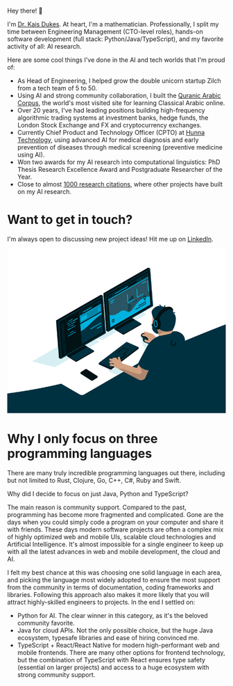 Hey there! 👋

I'm [Dr. Kais Dukes](https://github.com/kaisdukes). At heart, I'm a mathematician. Professionally, I split my time between Engineering Management (CTO-level roles), hands-on software development (full stack: Python/Java/TypeScript), and my favorite activity of all: AI research.

Here are some cool things I've done in the AI and tech worlds that I'm proud of:

* As Head of Engineering, I helped grow the double unicorn startup Zilch from a tech team of 5 to 50.
* Using AI and strong community collaboration, I built the [Quranic Arabic Corpus](https://corpus.quran.com), the world's most visited site for learning Classical Arabic online.
* Over 20 years, I've had leading positions building high-frequency algorithmic trading systems at investment banks, hedge funds, the London Stock Exchange and FX and cryptocurrency exchanges.
* Currently Chief Product and Technology Officer (CPTO) at [Hunna Technology](https://hunna.app), using advanced AI for medical diagnosis and early prevention of diseases through medical screening (preventive medicine using AI).
* Won two awards for my AI research into computational linguistics: PhD Thesis Research Excellence Award and Postgraduate Researcher of the Year.
* Close to almost [1000 research citations](https://scholar.google.co.uk/citations?user=wmRDl-4AAAAJ), where other projects have built on my AI research.

# Want to get in touch?

I'm always open to discussing new project ideas! Hit me up on [LinkedIn](https://www.linkedin.com/in/kaisdukes).

![](https://github.com/kaisdukes/kaisdukes/blob/main/coding.gif)

# Why I only focus on three programming languages

There are many truly incredible programming languages out there, including but not limited to Rust, Clojure, Go, C++, C#, Ruby and Swift.

Why did I decide to focus on just Java, Python and TypeScript?

The main reason is community support. Compared to the past, programming has become more fragmented and complicated. Gone are the days when you could simply code a program on your computer and share it with friends. These days modern software projects are often a complex mix of highly optimized web and mobile UIs, scalable cloud technologies and Artificial Intelligence. It's almost impossible for a single engineer to keep up with all the latest advances in web and mobile development, the cloud and AI.

I felt my best chance at this was choosing one solid language in each area, and picking the language most widely adopted to ensure the most support from the community in terms of documentation, coding frameworks and libraries. Following this approach also makes it more likely that you will attract highly-skilled engineers to projects. In the end I settled on:

* Python for AI. The clear winner in this category, as it's the beloved community favorite.
* Java for cloud APIs. Not the only possible choice, but the huge Java ecosystem, typesafe libraries and ease of hiring convinced me.
* TypeScript + React/React Native for modern high-performant web and mobile frontends. There are many other options for frontend technology, but the combination of TypeScript with React ensures type safety (essential on larger projects) and access to a huge ecosystem with strong community support.